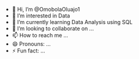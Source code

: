 - 👋 Hi, I’m @OmobolaOluajo1
- 👀 I’m interested in Data
- 🌱 I’m currently learning Data Analysis using SQL
- 💞️ I’m looking to collaborate on ...
- 📫 How to reach me ...
- 😄 Pronouns: ...
- ⚡ Fun fact: ...

<!---
OmobolaOluajo1/OmobolaOluajo1 is a ✨ special ✨ repository because its `README.md` (this file) appears on your GitHub profile.
You can click the Preview link to take a look at your changes.
--->
